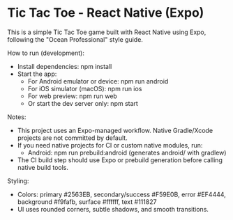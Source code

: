 # Tic Tac Toe - React Native (Expo)

This is a simple Tic Tac Toe game built with React Native using Expo, following the "Ocean Professional" style guide.

How to run (development):
- Install dependencies: npm install
- Start the app:
  - For Android emulator or device: npm run android
  - For iOS simulator (macOS): npm run ios
  - For web preview: npm run web
  - Or start the dev server only: npm start

Notes:
- This project uses an Expo-managed workflow. Native Gradle/Xcode projects are not committed by default.
- If you need native projects for CI or custom native modules, run:
  - Android: npm run prebuild:android (generates android/ with gradlew)
- The CI build step should use Expo or prebuild generation before calling native build tools.

Styling:
- Colors: primary #2563EB, secondary/success #F59E0B, error #EF4444, background #f9fafb, surface #ffffff, text #111827
- UI uses rounded corners, subtle shadows, and smooth transitions.


